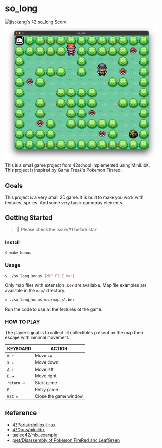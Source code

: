 # so_long
[![jisokang's 42 so_long Score](https://badge42.vercel.app/api/v2/cl3wfqiem000609jsr6tci7fi/project/2193781)](https://github.com/JaeSeoKim/badge42)
![so long play screen shot](so_long_play_screen_shot.png)
This is a small game project from 42school implemented using MiniLibX. This project is inspired by Game Freak's Pokemon Firered.

## Goals
This project is a very small 2D game. It is built to make you work with textures, sprites. And some very basic gameplay elements.

## Getting Started
>🚨 Please check the issue/#1 before start.

### Install
```bash
$ make bonus
```

### Usage
```bash
$ ./so_long_bonus [MAP_FILE.ber]
```
Only map files with extension `.ber` are available. Map file examples are available in the `map/` directory.

```bash
$ ./so_long_bonus map/map_sl.ber
```
Run the code to use all the features of the game.

### HOW TO PLAY
The player’s goal is to collect all collectibles present on the map then escape with minimal movement.

|KEYBOARD|ACTION|
|---|---|
|`W`, `↑`|Move up|
|`S`, `↓`|Move down|
|`A`, `←`|Move left|
|`D`, `→`|Move right|
|`return ⏎`| Start game|
|`R`|Retry game|
|`ESC ⎋`|Close the game window|

## Reference
 * [42Paris/minilibx-linux](https://github.com/42Paris/minilibx-linux)
 * [42Docs/minilibx](https://harm-smits.github.io/42docs/libs/minilibx)
 * [taelee42/mlx_example](https://github.com/taelee42/mlx_example)
 * [pret/Disassembly of Pokémon FireRed and LeafGreen](https://github.com/pret/pokefirered)

